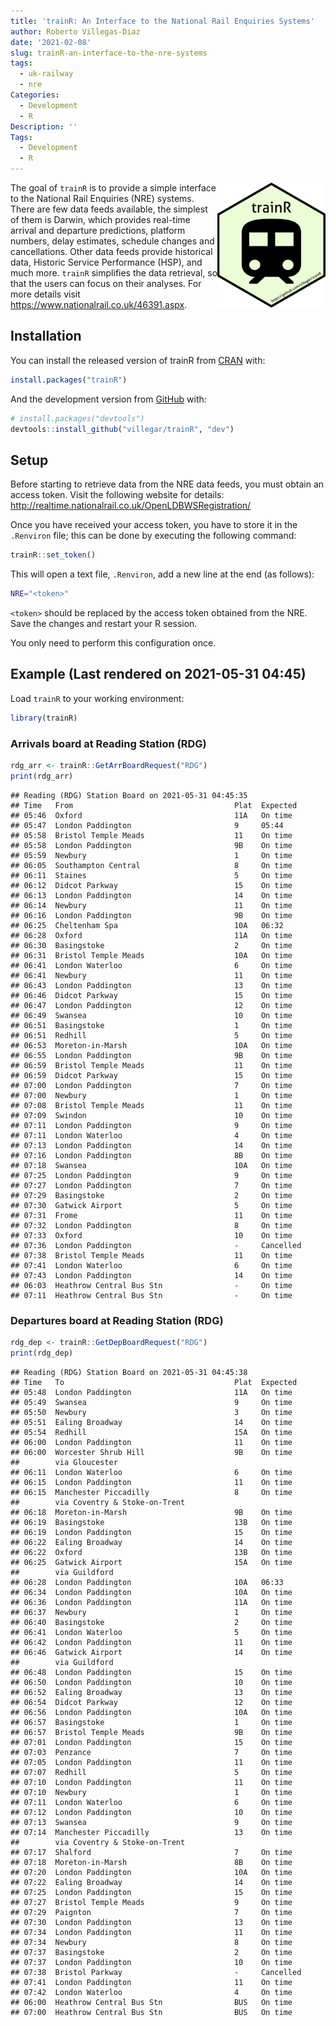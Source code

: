 ```yaml
---
title: 'trainR: An Interface to the National Rail Enquiries Systems'
author: Roberto Villegas-Diaz
date: '2021-02-08'
slug: trainR-an-interface-to-the-nre-systems
tags:
  - uk-railway
  - nre
Categories:
  - Development
  - R
Description: ''
Tags:
  - Development
  - R
---
```


<img src="https://raw.githubusercontent.com/villegar/trainR/main/inst/images/logo.png" alt="logo" align="right" height=200px/>

The goal of `trainR` is to provide a simple interface to the 
National Rail Enquiries (NRE) systems. There are few data feeds 
available, the simplest of them is Darwin, which provides real-time 
arrival and departure predictions, platform numbers, delay estimates, 
schedule changes and cancellations. Other data feeds provide historical 
data, Historic Service Performance (HSP), and much more. `trainR` 
simplifies the data retrieval, so that the users can focus on their 
analyses. For more details visit 
https://www.nationalrail.co.uk/46391.aspx.

## Installation

You can install the released version of trainR from [CRAN](https://CRAN.R-project.org) with:

``` r
install.packages("trainR")
```

And the development version from [GitHub](https://github.com/) with:

``` r
# install.packages("devtools")
devtools::install_github("villegar/trainR", "dev")
```

## Setup
Before starting to retrieve data from the NRE data feeds, you must obtain an access token. 
Visit the following website for details: http://realtime.nationalrail.co.uk/OpenLDBWSRegistration/

Once you have received your access token, you have to store it in the `.Renviron` file; this can be 
done by executing the following command:


```r
trainR::set_token()
```

This will open a text file, `.Renviron`, add a new line at the end (as follows):

```bash
NRE="<token>"
```

`<token>` should be replaced by the access token obtained from the NRE. Save the changes and restart 
your R session.

You only need to perform this configuration once.

## Example (Last rendered on 2021-05-31 04:45)

Load `trainR` to your working environment:

```r
library(trainR)
```

### Arrivals board at Reading Station (RDG)


```r
rdg_arr <- trainR::GetArrBoardRequest("RDG")
print(rdg_arr)
```

```
## Reading (RDG) Station Board on 2021-05-31 04:45:35
## Time   From                                    Plat  Expected
## 05:46  Oxford                                  11A   On time
## 05:47  London Paddington                       9     05:44
## 05:58  Bristol Temple Meads                    11    On time
## 05:58  London Paddington                       9B    On time
## 05:59  Newbury                                 1     On time
## 06:05  Southampton Central                     8     On time
## 06:11  Staines                                 5     On time
## 06:12  Didcot Parkway                          15    On time
## 06:13  London Paddington                       14    On time
## 06:14  Newbury                                 11    On time
## 06:16  London Paddington                       9B    On time
## 06:25  Cheltenham Spa                          10A   06:32
## 06:28  Oxford                                  11A   On time
## 06:30  Basingstoke                             2     On time
## 06:31  Bristol Temple Meads                    10A   On time
## 06:41  London Waterloo                         6     On time
## 06:41  Newbury                                 11    On time
## 06:43  London Paddington                       13    On time
## 06:46  Didcot Parkway                          15    On time
## 06:47  London Paddington                       12    On time
## 06:49  Swansea                                 10    On time
## 06:51  Basingstoke                             1     On time
## 06:51  Redhill                                 5     On time
## 06:53  Moreton-in-Marsh                        10A   On time
## 06:55  London Paddington                       9B    On time
## 06:59  Bristol Temple Meads                    11    On time
## 06:59  Didcot Parkway                          15    On time
## 07:00  London Paddington                       7     On time
## 07:00  Newbury                                 1     On time
## 07:08  Bristol Temple Meads                    11    On time
## 07:09  Swindon                                 10    On time
## 07:11  London Paddington                       9     On time
## 07:11  London Waterloo                         4     On time
## 07:13  London Paddington                       14    On time
## 07:16  London Paddington                       8B    On time
## 07:18  Swansea                                 10A   On time
## 07:25  London Paddington                       9     On time
## 07:27  London Paddington                       7     On time
## 07:29  Basingstoke                             2     On time
## 07:30  Gatwick Airport                         5     On time
## 07:31  Frome                                   11    On time
## 07:32  London Paddington                       8     On time
## 07:33  Oxford                                  10    On time
## 07:36  London Paddington                       -     Cancelled
## 07:38  Bristol Temple Meads                    11    On time
## 07:41  London Waterloo                         6     On time
## 07:43  London Paddington                       14    On time
## 06:03  Heathrow Central Bus Stn                -     On time
## 07:11  Heathrow Central Bus Stn                -     On time
```

### Departures board at Reading Station (RDG)


```r
rdg_dep <- trainR::GetDepBoardRequest("RDG")
print(rdg_dep)
```

```
## Reading (RDG) Station Board on 2021-05-31 04:45:38
## Time   To                                      Plat  Expected
## 05:48  London Paddington                       11A   On time
## 05:49  Swansea                                 9     On time
## 05:50  Newbury                                 3     On time
## 05:51  Ealing Broadway                         14    On time
## 05:54  Redhill                                 15A   On time
## 06:00  London Paddington                       11    On time
## 06:00  Worcester Shrub Hill                    9B    On time
##        via Gloucester                          
## 06:11  London Waterloo                         6     On time
## 06:15  London Paddington                       11    On time
## 06:15  Manchester Piccadilly                   8     On time
##        via Coventry & Stoke-on-Trent           
## 06:18  Moreton-in-Marsh                        9B    On time
## 06:19  Basingstoke                             13B   On time
## 06:19  London Paddington                       15    On time
## 06:22  Ealing Broadway                         14    On time
## 06:22  Oxford                                  13B   On time
## 06:25  Gatwick Airport                         15A   On time
##        via Guildford                           
## 06:28  London Paddington                       10A   06:33
## 06:34  London Paddington                       10A   On time
## 06:36  London Paddington                       11A   On time
## 06:37  Newbury                                 1     On time
## 06:40  Basingstoke                             2     On time
## 06:41  London Waterloo                         5     On time
## 06:42  London Paddington                       11    On time
## 06:46  Gatwick Airport                         14    On time
##        via Guildford                           
## 06:48  London Paddington                       15    On time
## 06:50  London Paddington                       10    On time
## 06:52  Ealing Broadway                         13    On time
## 06:54  Didcot Parkway                          12    On time
## 06:56  London Paddington                       10A   On time
## 06:57  Basingstoke                             1     On time
## 06:57  Bristol Temple Meads                    9B    On time
## 07:01  London Paddington                       15    On time
## 07:03  Penzance                                7     On time
## 07:05  London Paddington                       11    On time
## 07:07  Redhill                                 5     On time
## 07:10  London Paddington                       11    On time
## 07:10  Newbury                                 1     On time
## 07:11  London Waterloo                         6     On time
## 07:12  London Paddington                       10    On time
## 07:13  Swansea                                 9     On time
## 07:14  Manchester Piccadilly                   13    On time
##        via Coventry & Stoke-on-Trent           
## 07:17  Shalford                                7     On time
## 07:18  Moreton-in-Marsh                        8B    On time
## 07:20  London Paddington                       10A   On time
## 07:22  Ealing Broadway                         14    On time
## 07:25  London Paddington                       15    On time
## 07:27  Bristol Temple Meads                    9     On time
## 07:29  Paignton                                7     On time
## 07:30  London Paddington                       13    On time
## 07:34  London Paddington                       11    On time
## 07:34  Newbury                                 8     On time
## 07:37  Basingstoke                             2     On time
## 07:37  London Paddington                       10    On time
## 07:38  Bristol Parkway                         -     Cancelled
## 07:41  London Paddington                       11    On time
## 07:42  London Waterloo                         4     On time
## 06:00  Heathrow Central Bus Stn                BUS   On time
## 07:00  Heathrow Central Bus Stn                BUS   On time
```
